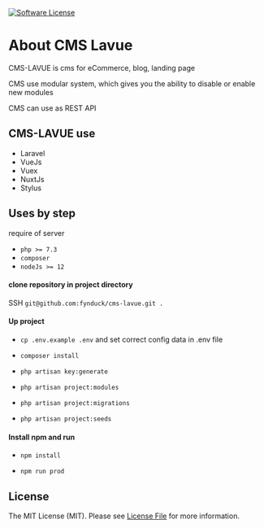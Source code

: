 [![Software License](https://img.shields.io/badge/license-MIT-brightgreen.svg?style=flat-square)](LICENSE.md)

# About CMS Lavue

CMS-LAVUE is cms for eCommerce, blog, landing page

CMS use modular system, which gives you the ability to disable or enable new modules

CMS can use as REST API

## CMS-LAVUE use
- Laravel
- VueJs
- Vuex
- NuxtJs
- Stylus

## Uses by step

require of server

- ```php >= 7.3```
- ```composer```
- ```nodeJs >= 12```

#### clone repository in project directory
SSH ```git@github.com:fynduck/cms-lavue.git .```

#### Up project

 - ```cp .env.example .env``` and set correct config data in .env file
 
 - ```composer install```
 
 - ```php artisan key:generate```
 
 - ```php artisan project:modules```
 
 - ```php artisan project:migrations```
 
 - ```php artisan project:seeds```
 
 #### Install npm and run
 
 - ```npm install```
 
 - ```npm run prod```

## License
The MIT License (MIT). Please see [License File](/LICENSE) for more information.
